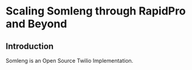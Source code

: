 # Scaling Somleng through RapidPro and Beyond

## Introduction

Somleng is an Open Source Twilio Implementation.

##
